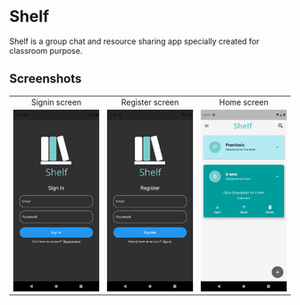 # Shelf
Shelf is a group chat and resource sharing app specially created for classroom purpose.

## Screenshots


<table>
  <tr>
       <td style="text-align: center;"width=30%;">Signin screen</td>
       <td style="text-align: center;"width=30%;">Register screen</td>
       <td style="text-align: center;"width=30%;">Home screen</td>
  </tr>
  <tr>
       <td><img style="text-align: center;" src="screenshots/1.png" width="240"></td>
       <td><img style="text-align: center;" src="screenshots/2.png" width="240"></td>
       <td><img style="text-align: center;" src="screenshots/3.png" width="240"></td>
  </tr>
</table>